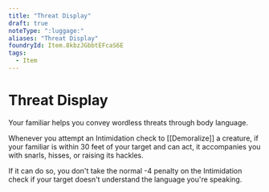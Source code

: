 ```yaml
---
title: "Threat Display"
draft: true
noteType: ":luggage:"
aliases: "Threat Display"
foundryId: Item.8kbzJGbbtEFcaS6E
tags:
  - Item
---
```


# Threat Display

Your familiar helps you convey wordless threats through body language.

Whenever you attempt an Intimidation check to [[Demoralize]] a creature, if your familiar is within 30 feet of your target and can act, it accompanies you with snarls, hisses, or raising its hackles.

If it can do so, you don't take the normal -4 penalty on the Intimidation check if your target doesn't understand the language you're speaking.
